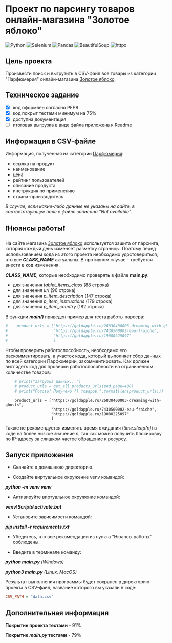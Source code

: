 # Проект по парсингу товаров онлайн-магазина "Золотое яблоко"


![Python](https://img.shields.io/badge/Python-3.11-FFD43B?logo=python)
![Selenium](https://img.shields.io/badge/Selenium-4.16.0-%2523109688?logo=selenium&labelColor=hsl)
![Pandas](https://img.shields.io/badge/Pandas-2.1.4-0078D7?logo=pandas)
![BeautifulSoup](https://img.shields.io/badge/BeautifulSoup-4.12.2-6c757d)
![httpx](https://img.shields.io/badge/httpx-0.25.2-C0C0C0)


## Цель проекта

Произвести поиск и выгрузить в CSV-файл все товары из категории "Парфюмерия" онлайн-магазина [Золотое яблоко](https://goldapple.ru/).


## Техническое задание

- [x] код оформлен согласно PEP8
- [x] код покрыт тестами минимум на 75%
- [x] доступна документация
- [ ] итоговая выгрузка в виде файла приложена к Readme

## Информация в CSV-файле

Информация, полученная из категории [Парфюмерия](https://goldapple.ru/parfjumerija):

- ссылка на продукт
- наименование
- цена
- рейтинг пользователей
- описание продукта
- инструкция по применению
- страна-производитель

_В случае, если какие-либо данные не указаны на сайте, в соответствующее поле в файле записано "Not available"._

## ❗Нюансы работы❗

На сайте магазина [Золотое яблоко](https://goldapple.ru/) используется защита от парсинга, которая каждый день изменяет
разметку страницы. Поэтому перед использованием кода из этого проекта необходимо удостовериться, что все __*CLASS_NAME*__
актуальны. В противном случае - требуется внести в код изменения. 

__*CLASS_NAME*__, которые необходимо проверять в файле __main.py__:

- для значения *tablet_items_class* (88 строка)
- для значения *url* (96 строка)
- для значения *p_item_description* (147 строка)
- для значения *p_item_instructions* (179 строка)
- для значения *p_item_country* (182 строка)


В функции __*main()*__ приведен пример для теста работы парсера:

```ini
#    product_urls = ["https://goldapple.ru/26830400003-dreaming-with-ghosts",
#                    "https://goldapple.ru/7430500002-eau-fraiche",
#                    "https://goldapple.ru/19000225097"
#                    ]
```

Чтобы проверить работоспособность, необходимо его раскомментировать, а участок кода, который выполняет сбор данных
по всей категории Парфюмерии, закомментировать. Как должен выглядеть код для проверки работоспособности на
ограниченном количестве товаров:

```ini
    # print("Загрузка данных...")
    # product_urls = get_all_products_urls(end_page=408)
    # print("Готово! Получено {} товаров.".format(len(product_urls)))
```

```
    product_urls = ["https://goldapple.ru/26830400003-dreaming-with-ghosts",
                    "https://goldapple.ru/7430500002-eau-fraiche",
                    "https://goldapple.ru/19000225097"
                    ]
```

Также не рекомендуется изменять время ожидания (_time.sleep(n)_) в коде на более низкое значение _n_, так как можно
получить блокировку по IP-адресу за слишком частое обращение к ресурсу.

## Запуск приложения

- Скачайте в домашнюю директорию.

- Создайте виртуальное окружение venv командой:

__*python -m venv venv*__

- Активируйте виртуальное окружение командой:

__*venv\Scripts\activate.bat*__

- Установите зависимости командой:

__*pip install -r requirements.txt*__

- Убедитесь, что все рекомендации из пункта "Нюансы работы" соблюдены.

- Введите в терминале команду:

__*python main.py*__ _(Windows)_

__*python3 main.py*__ _(Linux, MacOS)_

Результат выполнения программы будет сохранен в директорию проекта в CSV-файл, название которого вы указали в коде:

```ini
CSV_PATH = "data.csv"
```

## Дополнительная информация

__Покрытие проекта тестами__ - 91%

__Покрытие *main.py* тестами__ - 79%